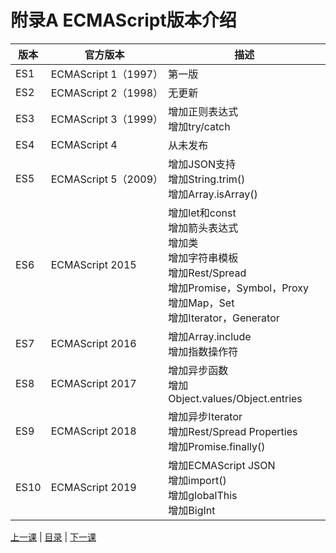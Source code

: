 # 附录A ECMAScript版本介绍
| 版本 | 官方版本 | 描述 |
| --- | --- | --- |
| ES1 | ECMAScript 1（1997） | 第一版 |
| ES2 | ECMAScript 2（1998） | 无更新 |
| ES3 | ECMAScript 3（1999） | 增加正则表达式<br />增加try/catch |
| ES4 | ECMAScript 4 | 从未发布 |
| ES5 | ECMAScript 5（2009） | 增加JSON支持<br />增加String.trim()<br />增加Array.isArray() |
| ES6 | ECMAScript 2015 | 增加let和const<br />增加箭头表达式<br />增加类<br />增加字符串模板<br />增加Rest/Spread<br />增加Promise，Symbol，Proxy<br />增加Map，Set<br />增加Iterator，Generator |
| ES7 | ECMAScript 2016 | 增加Array.include<br />增加指数操作符 |
| ES8 | ECMAScript 2017 | 增加异步函数<br />增加Object.values/Object.entries |
| ES9 | ECMAScript 2018 | 增加异步Iterator<br />增加Rest/Spread Properties<br />增加Promise.finally() |
| ES10 | ECMAScript 2019 | 增加ECMAScript JSON<br />增加import()<br />增加globalThis<br />增加BigInt |

[上一课](lesson14.md) &#124; [目录](README.md) &#124; [下一课](appendixB.md)
